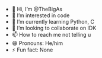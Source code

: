 - 👋 Hi, I’m @TheBigAs
- 👀 I’m interested in code
- 🌱 I’m currently learning Python, C
- 💞️ I’m looking to collaborate on IDK
- 📫 How to reach me not telling u
- 😄 Pronouns: He/him
- ⚡ Fun fact: None

<!---
TheBigAs/TheBigAs is a ✨ special ✨ repository because its `README.md` (this file) appears on your GitHub profile.
You can click the Preview link to take a look at your changes.
--->
